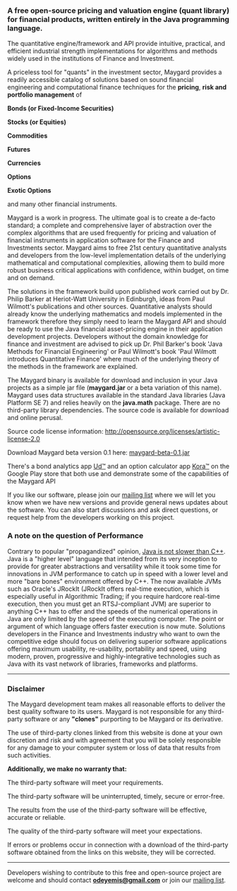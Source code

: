 ### A free open-source pricing and valuation engine (quant library) for financial products, written entirely in the Java programming language. ###

The quantitative engine/framework and API provide intuitive, practical, and efficient industrial strength implementations for algorithms and methods widely used in the institutions of Finance and Investment.

A priceless tool for "quants" in the investment sector, Maygard provides a readily accessible catalog of solutions based on sound financial engineering and computational finance techniques for the **pricing**, **risk and portfolio management** of

**Bonds (or Fixed-Income Securities)**

**Stocks (or Equities)**

**Commodities**

**Futures**

**Currencies**

**Options**

**Exotic Options**


and many other financial instruments.

Maygard is a work in progress. The ultimate goal is to create a de-facto standard; a complete and comprehensive layer of abstraction over the complex algorithms that are used frequently for pricing and valuation of financial instruments in application software for the Finance and Investments sector. Maygard aims to free 21st century quantitative analysts and developers from the low-level implementation details of the underlying mathematical and computational complexities, allowing them to build more robust business critical applications with confidence, within budget, on time and on demand.

The solutions in the framework build upon published work carried out by Dr. Philip Barker at Heriot-Watt University in Edinburgh, ideas from Paul Wilmott's publications and other sources. Quantitative analysts should already know the underlying mathematics and models implemented in the framework therefore they simply need to learn the Maygard API and should be ready to use the Java financial asset-pricing engine in their application development projects. Developers without the domain knowledge for finance and investment are advised to pick up Dr. Phil Barker's book 'Java Methods for Financial Engineering' or Paul Wilmott's book 'Paul Wilmott introduces Quantitative Finance' where much of the underlying theory of the methods in the framework are explained.

The Maygard binary is available for download and inclusion in your Java projects as a simple jar file (**maygard.jar** or a beta variation of this name). Maygard uses data structures available in the standard Java libraries (Java Platform SE 7) and relies heavily on the **java.math** package. There are no third-party library dependencies. The source code is available for download and online perusal.

Source code license information:
http://opensource.org/licenses/artistic-license-2.0

Download Maygard beta version 0.1 here:
[maygard-beta-0.1.jar](https://code.google.com/p/maygard/downloads/detail?name=maygard-beta-0.1.jar&can=2&q=)

There's a bond analytics app [Ud™](https://play.google.com/store/apps/details?id=maygard.ud&hl=en_GB) and an option calculator app [Kora™](https://play.google.com/store/apps/details?id=maygard.kora.lite) on the Google Play store that both use and demonstrate some of the capabilities of the Maygard API

If you like our software, please join our [mailing list](https://groups.google.com/forum/#!forum/maygard) where we will let you know when we have new versions and provide general news updates about the software. You can also start discussions and ask direct questions, or request help from the developers working on this project.

### **A note on the question of Performance** ###

Contrary to popular "propagandized" opinion, [Java is not slower than C++](http://www.ctothoughts.com/2011/04/java-is-faster-than-c.html). Java is a "higher level" language that intended from its very inception to provide for greater abstractions and versatility while it took some time for innovations in JVM performance to catch up in speed with a lower level and more "bare bones" environment offered by C++. The now available JVMs such as Oracle's JRockIt (JRockIt offers real-time execution, which is especially useful in Algorithmic Trading; if you require hardcore real-time execution, then you must get an RTSJ-compliant JVM) are superior to anything C++ has to offer and the speeds of the numerical operations in Java are only limited by the speed of the executing computer.
The point or argument of which language offers faster execution is now mute. Solutions developers in the Finance and Investments industry who want to own the competitive edge should focus on delivering superior software applications offering maximum usability, re-usability, portability and speed, using modern, proven, progressive and highly-integrative technologies such as Java with its vast network of libraries, frameworks and platforms.


---

### **Disclaimer** ###

The Maygard development team makes all reasonable efforts to deliver the best quality software to its users. Maygard is not responsible for any third-party software or any **"clones"** purporting to be Maygard or its derivative.

The use of third-party clones linked from this website is done at your own discretion and risk and with agreement that you will be solely responsible for any damage to your computer system or loss of data that results from such activities.

**Additionally, we make no warranty that:**

The third-party software will meet your requirements.

The third-party software will be uninterrupted, timely, secure or error-free.

The results from the use of the third-party software will be effective, accurate or reliable.

The quality of the third-party software will meet your expectations.

If errors or problems occur in connection with a download of the third-party software obtained from the links on this website, they will be corrected.


---

Developers wishing to contribute to this free and open-source project are welcome and should contact **odeyemis@gmail.com** or join our [mailing list](https://groups.google.com/forum/#!forum/maygard).